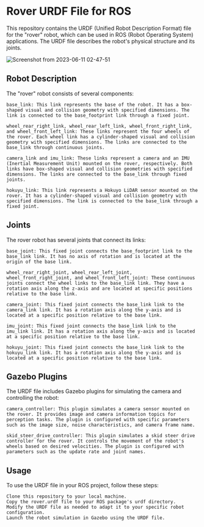 # Rover URDF File for ROS

This repository contains the URDF (Unified Robot Description Format) file for the "rover" robot, which can be used in ROS (Robot Operating System) applications. The URDF file describes the robot's physical structure and its joints.

![Screenshot from 2023-06-11 02-47-51](https://github.com/vysh112/ROS-Rover-URDF/assets/96124935/70fb83fe-63d5-4305-8d3b-346b9297d28c)

## Robot Description

The "rover" robot consists of several components:

    base_link: This link represents the base of the robot. It has a box-shaped visual and collision geometry with specified dimensions. The link is connected to the base_footprint link through a fixed joint.

    wheel_rear_right_link, wheel_rear_left_link, wheel_front_right_link, and wheel_front_left_link: These links represent the four wheels of the rover. Each wheel link has a cylinder-shaped visual and collision geometry with specified dimensions. The links are connected to the base_link through continuous joints.

    camera_link and imu_link: These links represent a camera and an IMU (Inertial Measurement Unit) mounted on the rover, respectively. Both links have box-shaped visual and collision geometries with specified dimensions. The links are connected to the base_link through fixed joints.

    hokuyu_link: This link represents a Hokuyo LiDAR sensor mounted on the rover. It has a cylinder-shaped visual and collision geometry with specified dimensions. The link is connected to the base_link through a fixed joint.

## Joints

The rover robot has several joints that connect its links:

    base_joint: This fixed joint connects the base_footprint link to the base_link link. It has no axis of rotation and is located at the origin of the base link.

    wheel_rear_right_joint, wheel_rear_left_joint, wheel_front_right_joint, and wheel_front_left_joint: These continuous joints connect the wheel links to the base_link link. They have a rotation axis along the z-axis and are located at specific positions relative to the base link.

    camera_joint: This fixed joint connects the base_link link to the camera_link link. It has a rotation axis along the y-axis and is located at a specific position relative to the base link.

    imu_joint: This fixed joint connects the base_link link to the imu_link link. It has a rotation axis along the y-axis and is located at a specific position relative to the base link.

    hokuyu_joint: This fixed joint connects the base_link link to the hokuyu_link link. It has a rotation axis along the y-axis and is located at a specific position relative to the base link.

## Gazebo Plugins

The URDF file includes Gazebo plugins for simulating the camera and controlling the robot:

    camera_controller: This plugin simulates a camera sensor mounted on the rover. It provides image and camera information topics for perception tasks. The plugin is configured with specific parameters such as the image size, noise characteristics, and camera frame name.

    skid_steer_drive_controller: This plugin simulates a skid steer drive controller for the rover. It controls the movement of the robot's wheels based on desired velocities. The plugin is configured with parameters such as the update rate and joint names.

## Usage

To use the URDF file in your ROS project, follow these steps:

    Clone this repository to your local machine.
    Copy the rover.urdf file to your ROS package's urdf directory.
    Modify the URDF file as needed to adapt it to your specific robot configuration.
    Launch the robot simulation in Gazebo using the URDF file.
